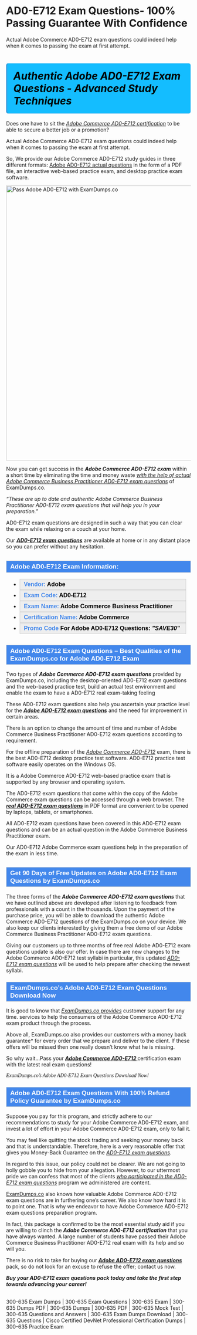 # AD0-E712 Exam Questions- 100% Passing Guarantee With Confidence
Actual Adobe Commerce AD0-E712 exam questions could indeed help when it comes to passing the exam at first attempt.
    	                <h1><strong><span style="display: block; color: #000000; background: #14BDFF; border: 0.5px solid #AED6F1; border-left: 3px solid #3498DB; padding: .6em; border-radius: 6px;">             <em>Authentic Adobe AD0-E712 Exam Questions - Advanced Study Techniques</em>             </span></strong></h1>            <p>Does one have to sit the <u><i>Adobe Commerce AD0-E712 certification</i></u> to be able to secure a better job or a promotion?</p>            <p>Actual Adobe Commerce AD0-E712 exam questions could indeed help when it comes to passing the exam at first attempt. </p>            <p>So, We provide our Adobe Commerce AD0-E712 study guides in three different formats: <a href="https://www.examdumps.co/ad0-e712-exam-dumps.html">Adobe AD0-E712 actual questions</a> in the form of a PDF file, an interactive web-based practice exam, and desktop practice exam software. </p>            <p><a href="https://www.examdumps.co/"><img src="https://www.examdumps.co//images/banners/big-sale-20-percent-discount-offer-examdumps.jpg" class="postImage" alt="Pass Adobe AD0-E712 with ExamDumps.co" width="750"></a></p>            <p>Now you can get success in the <strong><i>Adobe Commerce AD0-E712 exam</i></strong> within a short time by eliminating the time and money waste <u><i>with the help of actual Adobe Commerce Business Practitioner AD0-E712 exam questions</i></u> of ExamDumps.co.</p>            <p><i>“These are up to date and authentic Adobe Commerce Business Practitioner AD0-E712 exam questions that will help you in your preparation.” </i></p>            <p>AD0-E712 exam questions are designed in such a way that you can clear the exam while relaxing on a couch at your home. </p>            <p>Our <strong><u><i>AD0-E712 exam questions</i></u></strong> are available at home or in any distant place so you can prefer without any hesitation. </p>            <h2 style="background: #4287ec; border: 1px solid #cccccc; padding: 5px 10px;">                <span style="color: #ffffff;">                    <span style="font-size: 11pt;">                        <span style="line-height: normal;">                            <span style="font-family: Calibri,sans-serif;">                                <strong>                                    <span style="font-size: 13.0pt;">Adobe AD0-E712 Exam Information:</span>                                </strong>                            </span>                        </span>                    </span>                </span>            </h2>            <ul>                <li style="margin: 0cm 10pt;">                <div style="background: #eee; border: 1px solid #cccccc; padding: 5px 10px; text-align: justify;"><span style="font-size: 11pt;"><span style="line-height: normal;"><span style="tab-stops: list 36.0pt;"><span style="font-family: Calibri,sans-serif;"><strong><span style="font-size: 12.0pt;">                    <span style="color: #4287ec;">Vendor:</span> <span style="color: #000;">Adobe</span>                    </span></strong></span></span></span></span></div>                </li>                <li style="margin: 0cm 10pt;">                <div style="background: #eee; border: 1px solid #cccccc; padding: 5px 10px; text-align: justify;"><span style="font-size: 11pt;"><span style="line-height: normal;"><span style="tab-stops: list 36.0pt;"><span style="font-family: Calibri,sans-serif;"><strong><span style="font-size: 12.0pt;">                    <span style="color: #4287ec;">Exam Code:</span> <span style="color: #000;">AD0-E712</span>                    </span></strong></span></span></span></span></div>                </li>                <li style="margin: 0cm 10pt;">                <div style="background: #eee; border: 1px solid #cccccc; padding: 5px 10px; text-align: justify;"><span style="font-size: 11pt;"><span style="line-height: normal;"><span style="tab-stops: list 36.0pt;"><span style="font-family: Calibri,sans-serif;"><strong><span style="font-size: 12.0pt;">                    <span style="color: #4287ec;">Exam Name:</span> <span style="color: #000;">Adobe Commerce Business Practitioner</span>                    </span></strong></span></span></span></span></div>                </li>                <li style="margin: 0cm 10pt;">                <div style="background: #eee; border: 1px solid #cccccc; padding: 5px 10px; text-align: justify;"><span style="font-size: 11pt;"><span style="line-height: normal;"><span style="tab-stops: list 36.0pt;"><span style="font-family: Calibri,sans-serif;"><strong><span style="font-size: 12.0pt;">                    <span style="color: #4287ec;">Certification Name:</span> <span style="color: #000;"> Adobe Commerce</span>                    </span></strong></span></span></span></span></div>                </li>                               <li style="margin: 0cm 10pt;">                <div style="background: #eee; border: 1px solid #cccccc; padding: 5px 10px; text-align: justify;"><span style="font-size: 11pt;"><span style="line-height: normal;"><span style="tab-stops: list 36.0pt;"><span style="font-family: Calibri,sans-serif;"><strong><span style="font-size: 12.0pt;">                    <span style="color: #4287ec;">Promo Code</span> <span style="color: #000;">For Adobe AD0-E712 Questions: <strong><i>"SAVE30"</i></strong></span>                    </span></strong></span></span></span></span></div>                </li>            </ul>                        <h2 style="background: #4287ec; border: 1px solid #cccccc; padding: 5px 10px;">                <span style="color: #ffffff;">                    <span style="font-size: 11pt;">                        <span style="line-height: normal;">                            <span style="font-family: Calibri,sans-serif;">                                <strong>                                    <span style="font-size: 13.0pt;">Adobe AD0-E712 Exam Questions – Best Qualities of the ExamDumps.co for Adobe AD0-E712 Exam</span>                                </strong>                            </span>                        </span>                    </span>                </span>            </h2>            <p>Two types of <strong><i>Adobe Commerce AD0-E712 exam questions</i></strong> provided by ExamDumps.co, including the desktop-oriented AD0-E712 exam questions  and the web-based practice test, build an actual test environment and enable the exam to have a AD0-E712 real exam-taking feeling</p>            <p>These AD0-E712 exam questions also help you ascertain your practice level for the <strong><u><i>Adobe AD0-E712 exam questions</i></u></strong> and the need for improvement in certain areas. </p>            <p>There is an option to change the amount of time and number of Adobe Commerce Business Practitioner AD0-E712 exam questions according to requirement. </p>            <p>For the offline preparation of the <u><i>Adobe Commerce AD0-E712</i></u> exam, there is the best AD0-E712 desktop practice test software. AD0-E712 practice test software easily operates on the Windows OS. </p>            <p>It is a Adobe Commerce AD0-E712 web-based practice exam that is supported by any browser and operating system. </p>            <p>The AD0-E712 exam questions that come within the copy of the Adobe Commerce exam questions can be accessed through a web browser. The <a href="https://www.getbraindumps.com/"><strong><u><i>real AD0-E712 exam questions</i></u></strong></a> in PDF format are convenient to be opened by laptops, tablets, or smartphones. </p>            <p>All AD0-E712 exam questions have been covered in this AD0-E712 exam questions and can be an actual question in the Adobe Commerce Business Practitioner exam.</p>            <p>Our AD0-E712 Adobe Commerce exam questions help in the preparation of the exam in less time.</p>                        <h2 style="background: #4287ec; border: 1px solid #cccccc; padding: 5px 10px;">                <span style="color: #ffffff;"><span style="font-size: 11pt;">                    <span style="line-height: normal;">                        <span style="font-family: Calibri,sans-serif;">                            <strong>                                <span style="font-size: 13.0pt;">Get 90 Days of Free Updates on  Adobe AD0-E712 Exam Questions by ExamDumps.co</span>                            </strong>                        </span>                    </span></span>                </span>            </h2>                        <p>The three forms of the <strong><i>Adobe Commerce AD0-E712 exam questions</i></strong> that we have outlined above are developed after listening to feedback from professionals with a count in the thousands. Upon the payment of the purchase price, you will be able to download the authentic Adobe Commerce AD0-E712 questions of the ExamDumps.co on your device. We also keep our clients interested by giving them a free demo of our Adobe Commerce Business Practitioner AD0-E712 exam questions. </p>            <p>Giving our customers up to three months of free real Adobe AD0-E712 exam questions update is also our offer. In case there are new changes to the Adobe Commerce AD0-E712 test syllabi in particular, this updated <u><i>AD0-E712 exam questions</i></u> will be used to help prepare after checking the newest syllabi. </p>                       <h3 style="background: #4287ec; border: 1px solid #cccccc; padding: 5px 10px;">                <span style="color: #ffffff;">                    <span style="font-size: 11pt;">                        <span style="line-height: normal;">                            <span style="font-family: Calibri,sans-serif;">                                <strong>                                    <span style="font-size: 13.0pt;">ExamDumps.co’s Adobe AD0-E712 Exam Questions Download Now </span>                                </strong>                            </span>                        </span>                    </span>                </span>            </h3>            <p>It is good to know that <u><i>ExamDumps.co provides</i></u> customer support for any time. services to help the consumers of the Adobe Commerce AD0-E712 exam product through the process. </p>            <p>Above all, ExamDumps.co also provides our customers with a money back guarantee* for every order that we prepare and deliver to the client. If these offers will be missed then one really doesn’t know what he is missing. </p>            <p>So why wait…Pass your <strong><u><i>Adobe Commerce AD0-E712 </i></u></strong> certification exam with the latest real exam questions!</p>            <p style="font-family: cursive; "><i>ExamDumps.co’s Adobe AD0-E712 Exam Questions Download Now! </i></p>                        <h3 style="background: #4287ec; border: 1px solid #cccccc; padding: 5px 10px;">                <span style="color: #ffffff;">                    <span style="font-size: 11pt;">                        <span style="line-height: normal;">                            <span style="font-family: Calibri,sans-serif;">                                <strong>                                    <span style="font-size: 13.0pt;">Adobe AD0-E712 Exam Questions With 100% Refund Policy Guarantee by ExamDumps.co</span>                                </strong>                            </span>                        </span>                    </span>                </span>            </h3>            <p>Suppose you pay for this program, and strictly adhere to our recommendations to study for your Adobe Commerce AD0-E712 exam, and invest a lot of effort in your Adobe Commerce AD0-E712 exam, only to fail it. </p>            <p>You may feel like quitting the stock trading and seeking your money back and that is understandable. Therefore, here is a very reasonable offer that gives you Money-Back Guarantee on the <u><i>AD0-E712 exam questions</i></u>.</p>            <p>In regard to this issue, our policy could not be clearer. We are not going to holly gobble you to hide from your allegation. However, to our uttermost pride we can confess that most of the clients <u><i>who participated in the AD0-E712 exam questions</i></u> program we administered are content. </p>            <p><a href="https://www.examdumps.co/">ExamDumps.co</a> also knows how valuable Adobe Commerce AD0-E712 exam questions are in furthering one’s career. We also know how hard it is to point one. That is why we endeavor to have Adobe Commerce AD0-E712 exam questions preparation program. </p>            <p>In fact, this package is confirmed to be the most essential study aid if you are willing to clinch the <strong><i>Adobe Commerce AD0-E712 certification</i></strong> that you have always wanted. A large number of students have passed their Adobe Commerce Business Practitioner AD0-E712 real exam with its help and so will you. </p>            <p>There is no risk to take for buying our <strong><u><i>Adobe AD0-E712 exam questions</i></u></strong> pack, so do not look for an excuse to refuse the offer; contact us now. </p>            <p><strong><i>Buy your AD0-E712 exam questions pack today and take the first step towards advancing your career!</i></strong></p>        
                     300-635 Exam Dumps | 300-635 Exam Questions | 300-635 Exam | 300-635 Dumps PDF | 300-635 Dumps | 300-635 PDF | 300-635 Mock Test | 300-635 Questions and Answers | 300-635 Exam Dumps Download | 300-635 Questions | Cisco Certified DevNet Professional Certification Dumps | 300-635 Practice Exam


